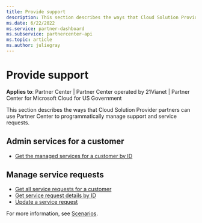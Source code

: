 ```yaml
---
title: Provide support
description: This section describes the ways that Cloud Solution Provider partners can use the Partner Center to programmatically manage support and service requests.
ms.date: 6/22/2022
ms.service: partner-dashboard
ms.subservice: partnercenter-api
ms.topic: article
ms.author: juliegray
---
```


# Provide support

**Applies to**: Partner Center | Partner Center operated by 21Vianet |  Partner Center for Microsoft Cloud for US Government

This section describes the ways that Cloud Solution Provider partners can use Partner Center to programmatically manage support and service requests.

## Admin services for a customer

- [Get the managed services for a customer by ID](get-the-managed-services-for-a-customer-by-id.md)

## Manage service requests

- [Get all service requests for a customer](get-all-service-requests-for-a-customer.md)
- [Get service request details by ID](get-service-request-details-by-id.md)
- [Update a service request](update-a-service-request.md)

For more information, see [Scenarios](scenarios.md).
